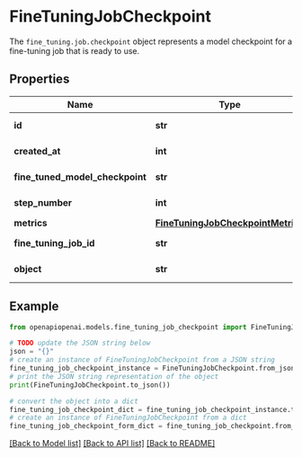 # FineTuningJobCheckpoint

The `fine_tuning.job.checkpoint` object represents a model checkpoint for a fine-tuning job that is ready to use. 

## Properties

Name | Type | Description | Notes
------------ | ------------- | ------------- | -------------
**id** | **str** | The checkpoint identifier, which can be referenced in the API endpoints. | 
**created_at** | **int** | The Unix timestamp (in seconds) for when the checkpoint was created. | 
**fine_tuned_model_checkpoint** | **str** | The name of the fine-tuned checkpoint model that is created. | 
**step_number** | **int** | The step number that the checkpoint was created at. | 
**metrics** | [**FineTuningJobCheckpointMetrics**](FineTuningJobCheckpointMetrics.md) |  | 
**fine_tuning_job_id** | **str** | The name of the fine-tuning job that this checkpoint was created from. | 
**object** | **str** | The object type, which is always \&quot;fine_tuning.job.checkpoint\&quot;. | 

## Example

```python
from openapiopenai.models.fine_tuning_job_checkpoint import FineTuningJobCheckpoint

# TODO update the JSON string below
json = "{}"
# create an instance of FineTuningJobCheckpoint from a JSON string
fine_tuning_job_checkpoint_instance = FineTuningJobCheckpoint.from_json(json)
# print the JSON string representation of the object
print(FineTuningJobCheckpoint.to_json())

# convert the object into a dict
fine_tuning_job_checkpoint_dict = fine_tuning_job_checkpoint_instance.to_dict()
# create an instance of FineTuningJobCheckpoint from a dict
fine_tuning_job_checkpoint_form_dict = fine_tuning_job_checkpoint.from_dict(fine_tuning_job_checkpoint_dict)
```
[[Back to Model list]](../README.md#documentation-for-models) [[Back to API list]](../README.md#documentation-for-api-endpoints) [[Back to README]](../README.md)


